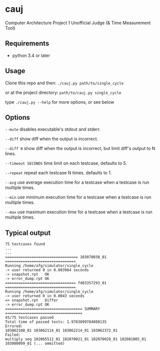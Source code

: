 # cauj
Computer Architecture Project 1 Unofficial Judge (& Time Measurement Tool)

## Requirements

* python 3.4 or later

## Usage

Clone this repo and then:
`./cauj.py path/to/single_cycle`

or at the project directory:
`path/to/cauj.py single_cycle`

type `./cauj.py --help` for more options, or see below

## Options

`--mute` disables executable's stdout and stderr.

`--diff` show diff when the output is incorrect.

`--diff N` show diff when the output is incorrect, but limit diff's output to N lines.

`--timeout SECONDS` time limit on each testcase, defaults to 5.

`--repeat` repeat each testcase N times. defaults to 1.

`--avg` use average execution time for a testcase when a testcase is run multiple times.

`--min` use minimum execution time for a testcase when a testcase is run multiple times.

`--max` use maximum execution time for a testcase when a testcase is run multiple times.

## Typical output

```
75 testcases found
...
...
================================= 103070038_01 ================================
Running /home/afg/simulator/single_cycle
-> user returned 0 in 0.003964 seconds
-> snapshot.rpt   OK
-> error_dump.rpt OK
================================ fd03357293_01 ================================
Running /home/afg/simulator/single_cycle
-> user returned 0 in 0.0043 seconds
=> snapshot.rpt   Differ
-> error_dump.rpt OK
=================================== SUMMARY ===================================
45/75 testcases passed
Total time of passed tests: 1.9783899784088135
Errored:
103062108_01 103062114_01 103062214_01 103062372_01
Failed:
multiply seq 102065512_01 102070021_01 102070028_01 102081005_01 103000099_01 (... ommitted)
```
